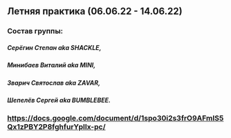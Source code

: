 ## Летняя практика (06.06.22 - 14.06.22)
### Состав группы: 
##### Серёгин Степан aka SHACKLE, 
##### Минибаев Виталий aka MINI, 
##### Зварич Святослав aka ZAVAR, 
##### Шепелёв Сергей aka BUMBLEBEE.

### https://docs.google.com/document/d/1spo30i2s3frO9AFmIS5Qx1zPBY2P8fghfurYplIx-pc/
